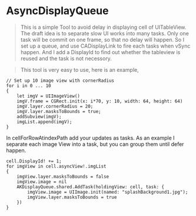 # AsyncDisplayQueue
>This is a simple Tool to avoid delay in displaying cell of UITableView.
>The draft idea is to separate slow UI works into many tasks. Only one task will be commit on one frame, so that no delay will happen.
So I set up a queue, and use CADisplayLink to fire each tasks when vSync happen. And I add a DisplayId to find out whether the tableview is reused and the task is not necessory.

>This tool is very easy to use, here is an example,


```
// Set up 10 image view with cornerRadius
for i in 0 ... 10
{
    let imgV = UIImageView()
    imgV.frame = CGRect.init(x: i*70, y: 10, width: 64, height: 64)
    imgV.layer.cornerRadius = 20;
    imgV.layer.masksToBounds = true;
    addSubview(imgV);
    imgList.append(imgV);
}
```
In cellForRowAtindexPath add your updates as tasks. As an example I separate each image View into a task, but you can group them until defer happen.

```
cell.DisplayId! += 1;
for imgView in cell.asyncView!.imgList
{
    imgView.layer.masksToBounds = false
    imgView.image = nil
    AKDisplayQueue.shared.AddTask(holdingView: cell, task: {
        imgView.image = UIImage.init(named: "splashBackground1.jpg");
        imgView.layer.masksToBounds = true
    })
}
```
